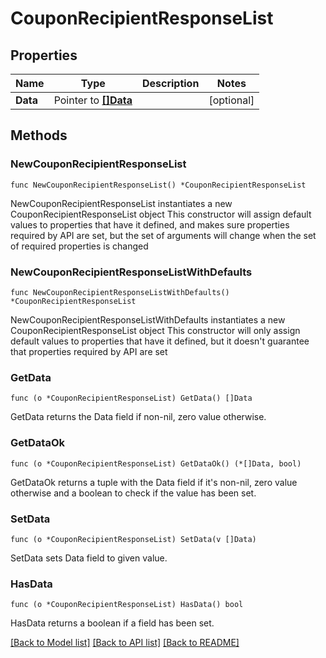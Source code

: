 # CouponRecipientResponseList

## Properties

Name | Type | Description | Notes
------------ | ------------- | ------------- | -------------
**Data** | Pointer to [**[]Data**](Data.md) |  | [optional] 

## Methods

### NewCouponRecipientResponseList

`func NewCouponRecipientResponseList() *CouponRecipientResponseList`

NewCouponRecipientResponseList instantiates a new CouponRecipientResponseList object
This constructor will assign default values to properties that have it defined,
and makes sure properties required by API are set, but the set of arguments
will change when the set of required properties is changed

### NewCouponRecipientResponseListWithDefaults

`func NewCouponRecipientResponseListWithDefaults() *CouponRecipientResponseList`

NewCouponRecipientResponseListWithDefaults instantiates a new CouponRecipientResponseList object
This constructor will only assign default values to properties that have it defined,
but it doesn't guarantee that properties required by API are set

### GetData

`func (o *CouponRecipientResponseList) GetData() []Data`

GetData returns the Data field if non-nil, zero value otherwise.

### GetDataOk

`func (o *CouponRecipientResponseList) GetDataOk() (*[]Data, bool)`

GetDataOk returns a tuple with the Data field if it's non-nil, zero value otherwise
and a boolean to check if the value has been set.

### SetData

`func (o *CouponRecipientResponseList) SetData(v []Data)`

SetData sets Data field to given value.

### HasData

`func (o *CouponRecipientResponseList) HasData() bool`

HasData returns a boolean if a field has been set.


[[Back to Model list]](../README.md#documentation-for-models) [[Back to API list]](../README.md#documentation-for-api-endpoints) [[Back to README]](../README.md)


